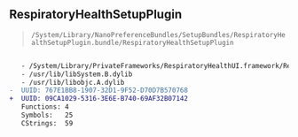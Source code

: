 ## RespiratoryHealthSetupPlugin

> `/System/Library/NanoPreferenceBundles/SetupBundles/RespiratoryHealthSetupPlugin.bundle/RespiratoryHealthSetupPlugin`

```diff

   - /System/Library/PrivateFrameworks/RespiratoryHealthUI.framework/RespiratoryHealthUI
   - /usr/lib/libSystem.B.dylib
   - /usr/lib/libobjc.A.dylib
-  UUID: 767E1BB8-1907-32D1-9F52-D70D7B570768
+  UUID: 09CA1029-5316-3E6E-B740-69AF32B07142
   Functions: 4
   Symbols:   25
   CStrings:  59

```
